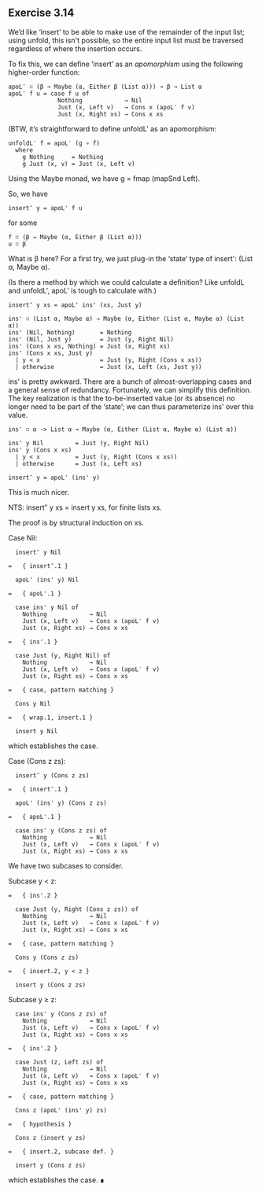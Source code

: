## Exercise 3.14

We’d like ‘insert’ to be able to make use of the remainder of the
input list; using unfold, this isn't possible, so the entire input
list must be traversed regardless of where the insertion occurs.

To fix this, we can define ‘insert’ as an *apomorphism* using the
following higher-order function:

    apoL′ ∷ (β → Maybe (α, Either β (List α))) → β → List α
    apoL′ f u = case f u of
                  Nothing            → Nil
                  Just (x, Left v)   → Cons x (apoL′ f v)
                  Just (x, Right xs) → Cons x xs

(BTW, it’s straightforward to define unfoldL′ as an apomorphism:

    unfoldL′ f = apoL′ (g ∘ f)
      where
        g Nothing     = Nothing
        g Just (x, v) = Just (x, Left v)

Using the Maybe monad, we have g = fmap (mapSnd Left).

So, we have

    insert″ y = apoL' f u

for some

    f ∷ (β → Maybe (α, Either β (List α)))
    u ∷ β

What is β here?  For a first try, we just plug-in the ‘state’ type of
insert': (List α, Maybe α).

(Is there a method by which we could calculate a definition?  Like
unfoldL and unfoldL', apoL' is tough to calculate with.)

    insert″ y xs = apoL' ins' (xs, Just y)

    ins' ∷ (List α, Maybe α) → Maybe (α, Either (List α, Maybe α) (List α))
    ins' (Nil, Nothing)       = Nothing
    ins' (Nil, Just y)        = Just (y, Right Nil)
    ins' (Cons x xs, Nothing) = Just (x, Right xs)
    ins' (Cons x xs, Just y)
      | y < x                 = Just (y, Right (Cons x xs))
      | otherwise             = Just (x, Left (xs, Just y))

ins' is pretty awkward.  There are a bunch of almost-overlapping cases
and a general sense of redundancy.  Fortunately, we can simplify this
definition.  The key realization is that the to-be-inserted value (or
its absence) no longer need to be part of the ‘state’; we can thus
parameterize ins' over this value.

    ins' ∷ α -> List α → Maybe (α, Either (List α, Maybe α) (List α))

    ins' y Nil         = Just (y, Right Nil)
    ins' y (Cons x xs)
      | y < x          = Just (y, Right (Cons x xs))
      | otherwise      = Just (x, Left xs)

    insert″ y = apoL' (ins' y)

This is much nicer.


NTS: insert″ y xs = insert y xs, for finite lists xs.

The proof is by structural induction on xs.

Case Nil:

      insert″ y Nil

    =   { insert″.1 }

      apoL' (ins' y) Nil

    =   { apoL'.1 }

      case ins' y Nil of
        Nothing            → Nil
        Just (x, Left v)   → Cons x (apoL′ f v)
        Just (x, Right xs) → Cons x xs

    =   { ins'.1 }

      case Just (y, Right Nil) of
        Nothing            → Nil
        Just (x, Left v)   → Cons x (apoL′ f v)
        Just (x, Right xs) → Cons x xs

    =   { case, pattern matching }

      Cons y Nil

    =   { wrap.1, insert.1 }

      insert y Nil

which establishes the case.

Case (Cons z zs):

      insert″ y (Cons z zs)

    =   { insert″.1 }

      apoL' (ins' y) (Cons z zs)

    =   { apoL'.1 }

      case ins' y (Cons z zs) of
        Nothing            → Nil
        Just (x, Left v)   → Cons x (apoL′ f v)
        Just (x, Right xs) → Cons x xs

We have two subcases to consider.

Subcase y < z:

    =   { ins'.2 }

      case Just (y, Right (Cons z zs)) of
        Nothing            → Nil
        Just (x, Left v)   → Cons x (apoL′ f v)
        Just (x, Right xs) → Cons x xs

    =   { case, pattern matching }

      Cons y (Cons z zs)

    =   { insert.2, y < z }

      insert y (Cons z zs)

Subcase y ≥ z:

      case ins' y (Cons z zs) of
        Nothing            → Nil
        Just (x, Left v)   → Cons x (apoL′ f v)
        Just (x, Right xs) → Cons x xs

    =   { ins'.2 }

      case Just (z, Left zs) of
        Nothing            → Nil
        Just (x, Left v)   → Cons x (apoL′ f v)
        Just (x, Right xs) → Cons x xs

    =   { case, pattern matching }

      Cons z (apoL' (ins' y) zs)

    =   { hypothesis }

      Cons z (insert y zs)

    =   { insert.2, subcase def. }

      insert y (Cons z zs)

which establishes the case. ∎
